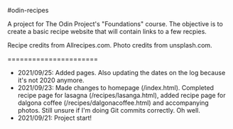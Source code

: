#odin-recipes

A project for The Odin Project's "Foundations" course. The objective is to create a basic recipe website that will contain links to a few recpies.


Recipe credits from Allrecipes.com.
Photo credits from unsplash.com. 

======================
- 2021/09/25: Added pages. Also updating the dates on the log because it's not 2020 anymore.
- 2021/09/23: Made changes to homepage (/index.html). Completed recipe page for lasagna (/recipes/lasanga.html), added recipe page for dalgona coffee (/recipes/dalgonacoffee.html) and accompanying photos. Still unsure if I'm doing Git commits correctly. Oh well.
- 2021/09/21: Project start!